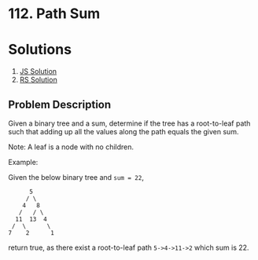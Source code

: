 # 112. Path Sum

# Solutions
1. [JS Solution](/js-solution)
2. [RS Solution](/rs-solution)

## Problem Description

Given a binary tree and a sum, determine if the tree has a root-to-leaf path
such that adding up all the values along the path equals the given sum.

Note: A leaf is a node with no children.

Example:

Given the below binary tree and `sum = 22`,

```
      5
     / \
    4   8
   /   / \
  11  13  4
 /  \      \
7    2      1
```

return true, as there exist a root-to-leaf path `5->4->11->2` which sum is 22.
